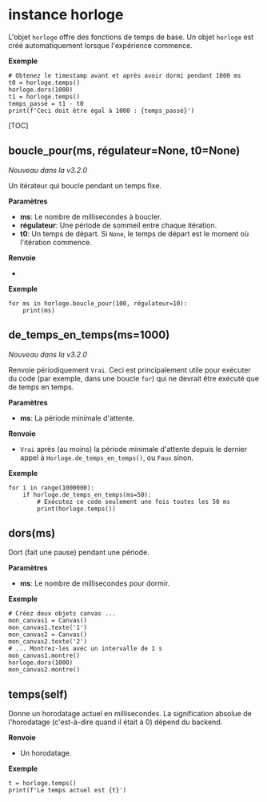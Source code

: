 <div class="ClassDoc YAMLDoc" markdown="1">

# instance __horloge__

L'objet `horloge` offre des fonctions de temps de base. Un objet `horloge` est
créé automatiquement lorsque l'expérience commence.

__Exemple__

~~~ .python
# Obtenez le timestamp avant et après avoir dormi pendant 1000 ms
t0 = horloge.temps()
horloge.dors(1000)
t1 = horloge.temps()
temps_passé = t1 - t0
print(f'Ceci doit être égal à 1000 : {temps_passé}')
~~~

[TOC]

## boucle_pour(ms, régulateur=None, t0=None)

*Nouveau dans la v3.2.0*

Un itérateur qui boucle pendant un temps fixe.

__Paramètres__

- **ms**: Le nombre de millisecondes à boucler.
- **régulateur**: Une période de sommeil entre chaque itération.
- **t0**: Un temps de départ. Si `None`, le temps de départ est le moment où 
l'itération commence.

__Renvoie__

-

__Exemple__  

~~~ .python
for ms in horloge.boucle_pour(100, régulateur=10):
    print(ms)
~~~


## de_temps_en_temps(ms=1000)

*Nouveau dans la v3.2.0*

Renvoie périodiquement `Vrai`. Ceci est principalement utile
pour exécuter
du code (par exemple, dans une boucle `for`) qui ne devrait être
exécuté que 
de temps en temps.

__Paramètres__

- **ms**: La période minimale d'attente.

__Renvoie__

- `Vrai` après (au moins) la période minimale d'attente depuis
le dernier appel à `Horloge.de_temps_en_temps()`, ou
`Faux` sinon.

__Exemple__

~~~ .python
for i in range(1000000):
    if horloge.de_temps_en_temps(ms=50):
        # Exécutez ce code seulement une fois toutes les 50 ms
        print(horloge.temps())
~~~



## dors(ms)

Dort (fait une pause) pendant une période.


__Paramètres__

- **ms**: Le nombre de millisecondes pour dormir.

__Exemple__

~~~ .python
# Créez deux objets canvas ...
mon_canvas1 = Canvas()
mon_canvas1.texte('1')
mon_canvas2 = Canvas()
mon_canvas2.texte('2')
# ... Montrez-les avec un intervalle de 1 s
mon_canvas1.montre()
horloge.dors(1000)
mon_canvas2.montre()
~~~



## temps(self)

Donne un horodatage actuel en millisecondes. La signification absolue de l'horodatage (c'est-à-dire quand il était à 0) dépend du backend.



__Renvoie__

- Un horodatage.

__Exemple__

~~~ .python
t = horloge.temps()
print(f'Le temps actuel est {t}')
~~~



</div>
